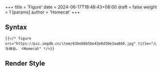 +++
title = 'Figure'
date = 2024-06-17T18:48:43+08:00
draft = false
weight = 1
[params]
    author = 'Homecat'
+++


## Syntax

```
{{</* figure src="https://pic.imgdb.cn/item/63beb6b5be43e0d30e3aa660.jpg" title="人与峡谷。 ©Homecat" */>}}
```
## Render Style 



